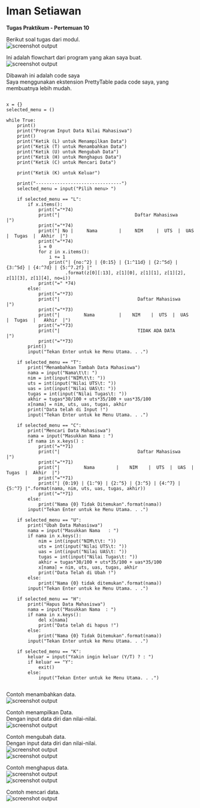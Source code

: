 # Iman Setiawan

**Tugas Praktikum - Pertemuan 10**

Berikut soal tugas dari modul.\
![screenshot output](screenshot/soal.png)

Ini adalah flowchart dari program yang akan saya buat.\
![screenshot output](screenshot/flowchart.jpg)

Dibawah ini adalah code saya\
Saya menggunakan ekstension PrettyTable pada code saya, yang membuatnya lebih mudah.
~~~

x = {}
selected_menu = ()

while True:
    print()
    print("Program Input Data Nilai Mahasiswa")
    print()
    print("Ketik (L) untuk Menampilkan Data")
    print("Ketik (T) untuk Menambahkan Data")
    print("Ketik (U) untuk Mengubah Data")
    print("Ketik (H) untuk Menghapus Data")
    print("Ketik (C) untuk Mencari Data")
    
    print("Ketik (K) untuk Keluar")
    
    print("--------------------------------")
    selected_menu = input("Pilih menu> ")

    if selected_menu == "L":
        if x.items():
            print("="*74)
            print("|                            Daftar Mahasiswa                            |")
            print("="*74)
            print("| No |     Nama        |     NIM     |  UTS  |  UAS  |  Tugas  |  Akhir  |")
            print("="*74)
            i = 0
            for z in x.items():
                i += 1
                print("| {no:^2} | {0:15} | {1:^11d} | {2:^5d} | {3:^5d} | {4:^7d} | {5:^7.2f} |"
                      .format(z[0][:13], z[1][0], z[1][1], z[1][2], z[1][3], z[1][4], no=i))
            print("=" *74)
        else:
            print("="*73)
            print("|                             Daftar Mahasiswa                          |")
            print("="*73)
            print("|         Nama         |    NIM    |  UTS  |  UAS  |  Tugas  |   Akhir  |")
            print("="*73)
            print("|                             TIDAK ADA DATA                            |")
            print("="*73)
        print()
        input("Tekan Enter untuk ke Menu Utama. . .")

    if selected_menu == "T":
        print("Menambahkan Tambah Data Mahasiswa")
        nama = input("Nama\t\t: ")
        nim = int(input("NIM\t\t: "))
        uts = int(input("Nilai UTS\t: "))
        uas = int(input("Nilai UAS\t: "))
        tugas = int(input("Nilai Tugas\t: "))
        akhir = tugas*30/100 + uts*35/100 + uas*35/100
        x[nama] = nim, uts, uas, tugas, akhir
        print("Data telah di Input !")
        input("Tekan Enter untuk ke Menu Utama. . .")

    if selected_menu == "C":
        print("Mencari Data Mahasiswa")
        nama = input("Masukkan Nama : ")
        if nama in x.keys() :
            print("="*71)
            print("|                             Daftar Mahasiswa                        |")
            print("="*71)
            print("|         Nama        |    NIM    |  UTS  |  UAS  |  Tugas  |  Akhir  |")
            print("="*71)
            print("| {0:19} | {1:^9} | {2:^5} | {3:^5} | {4:^7} | {5:^7} |".format(nama, nim, uts, uas, tugas, akhir))
            print("="*71)
        else:
            print("Nama {0} Tidak Ditemukan".format(nama))
        input("Tekan Enter untuk ke Menu Utama. . .")

    if selected_menu == "U":
        print("Ubah Data Mahasiswa")
        nama = input("Masukkan Nama   : ")
        if nama in x.keys():
            nim = int(input("NIM\t\t: "))
            uts = int(input("Nilai UTS\t: "))
            uas = int(input("Nilai UAS\t: "))
            tugas = int(input("Nilai Tugas\t: "))
            akhir = tugas*30/100 + uts*35/100 + uas*35/100
            x[nama] = nim, uts, uas, tugas, akhir
            print("Data Telah di Ubah !")
        else:
            print("Nama {0} tidak ditemukan".format(nama))
        input("Tekan Enter untuk ke Menu Utama. . .")

    if selected_menu == "H":
        print("Hapus Data Mahasiswa")
        nama = input("Masukkan Nama  : ")
        if nama in x.keys():
            del x[nama]
            print("Data telah di hapus !")
        else:
            print("Nama {0} Tidak Ditemukan".format(nama))
        input("Tekan Enter untuk ke Menu Utama. . .")

    if selected_menu == "K":
        keluar = input("Yakin ingin keluar (Y/T) ? : ")
        if keluar == "Y":
            exit()
        else:
            input("Tekan Enter untuk ke Menu Utama. . .")
            
~~~

Contoh menambahkan data.\
![screenshot output](screenshot/ss1.png)

Contoh menampilkan Data.\
Dengan input data diri dan nilai-nilai.\
![screenshot output](screenshot/ss2.png)

Contoh mengubah data.\
Dengan input data diri dan nilai-nilai.\
![screenshot output](screenshot/ss3.png)\
![screenshot output](screenshot/ss4.png)

Contoh menghapus data.\
![screenshot output](screenshot/ss5.png)\
![screenshot output](screenshot/ss6.png)

Contoh mencari data.\
![screenshot output](screenshot/ss7.png)

